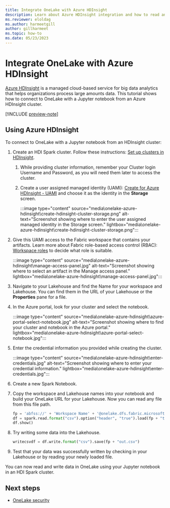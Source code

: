 ```yaml
---
title: Integrate OneLake with Azure HDInsight
description: Learn about Azure HDInsight integration and how to read and write data in OneLake using your Jupyter notebook in an HDInsight Spark cluster.
ms.reviewer: eloldag
ms.author: harmeetgill
author: gillharmeet
ms.topic: how-to
ms.date: 05/23/2023
---
```


# Integrate OneLake with Azure HDInsight

[Azure HDInsight](/azure/hdinsight/hdinsight-overview) is a managed cloud-based service for big data analytics that helps organizations process large amounts data. This tutorial shows how to connect to OneLake with a Jupyter notebook from an Azure HDInsight cluster.

[!INCLUDE [preview-note](../includes/preview-note.md)]

## Using Azure HDInsight

To connect to OneLake with a Jupyter notebook from an HDInsight cluster:

1. Create an HDI Spark cluster. Follow these instructions: [Set up clusters in HDInsight](/azure/hdinsight/hdinsight-hadoop-provision-linux-clusters).
   1. While providing cluster information, remember your Cluster login Username and Password, as you will need them later to access the cluster.
   1. Create a user assigned managed identity (UAMI): [Create for Azure HDInsight - UAMI](/azure/hdinsight/hdinsight-hadoop-use-data-lake-storage-gen2-portal) and choose it as the identity in the **Storage** screen.

      :::image type="content" source="media\onelake-azure-hdinsight\create-hdinsight-cluster-storage.png" alt-text="Screenshot showing where to enter the user assigned managed identity in the Storage screen." lightbox="media\onelake-azure-hdinsight\create-hdinsight-cluster-storage.png":::

1. Give this UAMI access to the Fabric workspace that contains your artifacts. Learn more about Fabric role-based access control (RBAC): [Workspace roles](..\get-started\roles-workspaces.md) to decide what role is suitable.

   :::image type="content" source="media\onelake-azure-hdinsight\manage-access-panel.jpg" alt-text="Screenshot showing where to select an artifact in the Manage access panel." lightbox="media\onelake-azure-hdinsight\manage-access-panel.jpg":::

1. Navigate to your Lakehouse and find the Name for your workspace and Lakehouse. You can find them in the URL of your Lakehouse or the **Properties** pane for a file.

1. In the Azure portal, look for your cluster and select the notebook.

   :::image type="content" source="media\onelake-azure-hdinsight\azure-portal-select-notebook.jpg" alt-text="Screenshot showing where to find your cluster and notebook in the Azure portal." lightbox="media\onelake-azure-hdinsight\azure-portal-select-notebook.jpg":::

1. Enter the credential information you provided while creating the cluster.

   :::image type="content" source="media\onelake-azure-hdinsight\enter-credentials.jpg" alt-text="Screenshot showing where to enter your credential information." lightbox="media\onelake-azure-hdinsight\enter-credentials.jpg":::

1. Create a new Spark Notebook.

1. Copy the workspace and Lakehouse names into your notebook and build your OneLake URL for your Lakehouse. Now you can read any file from this file path.

   ```python
   fp = 'abfss://' + 'Workspace Name' + '@onelake.dfs.fabric.microsoft.com/' + 'Lakehouse Name' + '/Files/' 
   df = spark.read.format("csv").option("header", "true").load(fp + "test1.csv") 
   df.show()
   ```
   
1. Try writing some data into the Lakehouse.

   ```python
   writecsvdf = df.write.format("csv").save(fp + "out.csv") 
   ```

1. Test that your data was successfully written by checking in your Lakehouse or by reading your newly loaded file.

You can now read and write data in OneLake using your Jupyter notebook in an HDI Spark cluster.

## Next steps

- [OneLake security](onelake-security.md)
